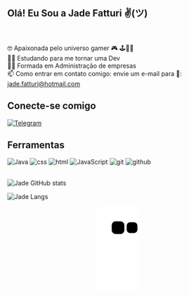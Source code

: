 <h2>Olá! Eu Sou a Jade Fatturi ✌(ツ)</h2><br>

🤓 Apaixonada pelo universo gamer 🎮 🕹️👾🧩<br>
👩‍💻 Estudando para me tornar uma Dev <br>
👩‍🎓 Formada em Administração de empresas<br>
📫 Como entrar em contato comigo: envie um e-mail para 💌: jade.fatturi@hotmail.com<br>

<h2>Conecte-se comigo</h2>

[![Telegram](https://img.shields.io/badge/Telegram-2CA5E0?style=for-the-badge&logo=telegram&logoColor=white)](https://t.me/)<br>

<h2>Ferramentas</h2>

<div style="display: inline_block" valign="top" dir="auto">
<img aling= "center" alt= "Java" src="https://icongr.am/devicon/java-original.svg?size=30&color=currentColor"/>
<img aling= "center" alt= "css" src="https://icongr.am/devicon/css3-original.svg?size=30&color=currentColor"/>
<img aling= "center" alt= "html" src="https://icongr.am/devicon/html5-original.svg?size=30&color=currentColor"/>
<img aling= "center" alt= "JavaScript" src="https://icongr.am/devicon/javascript-original.svg?size=30&color=currentColor"/>
<img aling= "center" alt= "git" src="https://icongr.am/devicon/git-original.svg?size=30&color=currentColor"/>
<img aling= "center" alt= "github" src="https://icongr.am/devicon/github-original.svg?size=33&color=19b3d2"/></div><br>



![Jade GitHub stats](https://github-readme-stats.vercel.app/api?username=JadeFatturi&theme=radical&count_private=true&show_icons=true)

![Jade Langs](https://github-readme-stats.vercel.app/api/top-langs/?username=JadeFatturi&layout=compact&show_icons=true&theme=radical)

 <p align="center"><img align="center"src="https://github.com/JadeFatturi/JadeFatturi/blob/output/github-contribution-grid-snake.svg"/></p>
